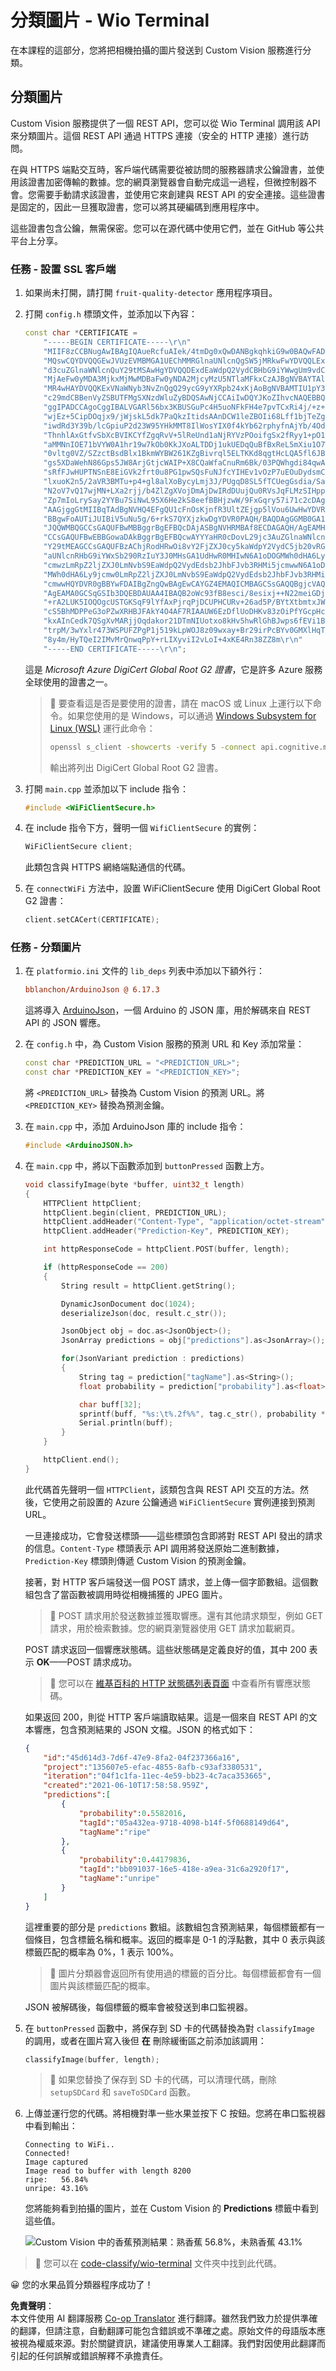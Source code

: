 <!--
CO_OP_TRANSLATOR_METADATA:
{
  "original_hash": "32a1f23e7834fbe7715da8c4ebb450b9",
  "translation_date": "2025-08-24T21:32:17+00:00",
  "source_file": "4-manufacturing/lessons/2-check-fruit-from-device/wio-terminal-classify-image.md",
  "language_code": "tw"
}
-->
# 分類圖片 - Wio Terminal

在本課程的這部分，您將把相機拍攝的圖片發送到 Custom Vision 服務進行分類。

## 分類圖片

Custom Vision 服務提供了一個 REST API，您可以從 Wio Terminal 調用該 API 來分類圖片。這個 REST API 通過 HTTPS 連接（安全的 HTTP 連接）進行訪問。

在與 HTTPS 端點交互時，客戶端代碼需要從被訪問的服務器請求公鑰證書，並使用該證書加密傳輸的數據。您的網頁瀏覽器會自動完成這一過程，但微控制器不會。您需要手動請求該證書，並使用它來創建與 REST API 的安全連接。這些證書是固定的，因此一旦獲取證書，您可以將其硬編碼到應用程序中。

這些證書包含公鑰，無需保密。您可以在源代碼中使用它們，並在 GitHub 等公共平台上分享。

### 任務 - 設置 SSL 客戶端

1. 如果尚未打開，請打開 `fruit-quality-detector` 應用程序項目。

1. 打開 `config.h` 標頭文件，並添加以下內容：

    ```cpp
    const char *CERTIFICATE =
        "-----BEGIN CERTIFICATE-----\r\n"
        "MIIF8zCCBNugAwIBAgIQAueRcfuAIek/4tmDg0xQwDANBgkqhkiG9w0BAQwFADBh\r\n"
        "MQswCQYDVQQGEwJVUzEVMBMGA1UEChMMRGlnaUNlcnQgSW5jMRkwFwYDVQQLExB3\r\n"
        "d3cuZGlnaWNlcnQuY29tMSAwHgYDVQQDExdEaWdpQ2VydCBHbG9iYWwgUm9vdCBH\r\n"
        "MjAeFw0yMDA3MjkxMjMwMDBaFw0yNDA2MjcyMzU5NTlaMFkxCzAJBgNVBAYTAlVT\r\n"
        "MR4wHAYDVQQKExVNaWNyb3NvZnQgQ29ycG9yYXRpb24xKjAoBgNVBAMTIU1pY3Jv\r\n"
        "c29mdCBBenVyZSBUTFMgSXNzdWluZyBDQSAwNjCCAiIwDQYJKoZIhvcNAQEBBQAD\r\n"
        "ggIPADCCAgoCggIBALVGARl56bx3KBUSGuPc4H5uoNFkFH4e7pvTCxRi4j/+z+Xb\r\n"
        "wjEz+5CipDOqjx9/jWjskL5dk7PaQkzItidsAAnDCW1leZBOIi68Lff1bjTeZgMY\r\n"
        "iwdRd3Y39b/lcGpiuP2d23W95YHkMMT8IlWosYIX0f4kYb62rphyfnAjYb/4Od99\r\n"
        "ThnhlAxGtfvSbXcBVIKCYfZgqRvV+5lReUnd1aNjRYVzPOoifgSx2fRyy1+pO1Uz\r\n"
        "aMMNnIOE71bVYW0A1hr19w7kOb0KkJXoALTDDj1ukUEDqQuBfBxReL5mXiu1O7WG\r\n"
        "0vltg0VZ/SZzctBsdBlx1BkmWYBW261KZgBivrql5ELTKKd8qgtHcLQA5fl6JB0Q\r\n"
        "gs5XDaWehN86Gps5JW8ArjGtjcWAIP+X8CQaWfaCnuRm6Bk/03PQWhgdi84qwA0s\r\n"
        "sRfFJwHUPTNSnE8EiGVk2frt0u8PG1pwSQsFuNJfcYIHEv1vOzP7uEOuDydsmCjh\r\n"
        "lxuoK2n5/2aVR3BMTu+p4+gl8alXoBycyLmj3J/PUgqD8SL5fTCUegGsdia/Sa60\r\n"
        "N2oV7vQ17wjMN+LXa2rjj/b4ZlZgXVojDmAjDwIRdDUujQu0RVsJqFLMzSIHpp2C\r\n"
        "Zp7mIoLrySay2YYBu7SiNwL95X6He2kS8eefBBHjzwW/9FxGqry57i71c2cDAgMB\r\n"
        "AAGjggGtMIIBqTAdBgNVHQ4EFgQU1cFnOsKjnfR3UltZEjgp5lVou6UwHwYDVR0j\r\n"
        "BBgwFoAUTiJUIBiV5uNu5g/6+rkS7QYXjzkwDgYDVR0PAQH/BAQDAgGGMB0GA1Ud\r\n"
        "JQQWMBQGCCsGAQUFBwMBBggrBgEFBQcDAjASBgNVHRMBAf8ECDAGAQH/AgEAMHYG\r\n"
        "CCsGAQUFBwEBBGowaDAkBggrBgEFBQcwAYYYaHR0cDovL29jc3AuZGlnaWNlcnQu\r\n"
        "Y29tMEAGCCsGAQUFBzAChjRodHRwOi8vY2FjZXJ0cy5kaWdpY2VydC5jb20vRGln\r\n"
        "aUNlcnRHbG9iYWxSb290RzIuY3J0MHsGA1UdHwR0MHIwN6A1oDOGMWh0dHA6Ly9j\r\n"
        "cmwzLmRpZ2ljZXJ0LmNvbS9EaWdpQ2VydEdsb2JhbFJvb3RHMi5jcmwwN6A1oDOG\r\n"
        "MWh0dHA6Ly9jcmw0LmRpZ2ljZXJ0LmNvbS9EaWdpQ2VydEdsb2JhbFJvb3RHMi5j\r\n"
        "cmwwHQYDVR0gBBYwFDAIBgZngQwBAgEwCAYGZ4EMAQICMBAGCSsGAQQBgjcVAQQD\r\n"
        "AgEAMA0GCSqGSIb3DQEBDAUAA4IBAQB2oWc93fB8esci/8esixj++N22meiGDjgF\r\n"
        "+rA2LUK5IOQOgcUSTGKSqF9lYfAxPjrqPjDCUPHCURv+26ad5P/BYtXtbmtxJWu+\r\n"
        "cS5BhMDPPeG3oPZwXRHBJFAkY4O4AF7RIAAUW6EzDflUoDHKv83zOiPfYGcpHc9s\r\n"
        "kxAInCedk7QSgXvMARjjOqdakor21DTmNIUotxo8kHv5hwRlGhBJwps6fEVi1Bt0\r\n"
        "trpM/3wYxlr473WSPUFZPgP1j519kLpWOJ8z09wxay+Br29irPcBYv0GMXlHqThy\r\n"
        "8y4m/HyTQeI2IMvMrQnwqPpY+rLIXyviI2vLoI+4xKE4Rn38ZZ8m\r\n"
        "-----END CERTIFICATE-----\r\n";
    ```

    這是 *Microsoft Azure DigiCert Global Root G2 證書*，它是許多 Azure 服務全球使用的證書之一。

    > 💁 要查看這是否是要使用的證書，請在 macOS 或 Linux 上運行以下命令。如果您使用的是 Windows，可以通過 [Windows Subsystem for Linux (WSL)](https://docs.microsoft.com/windows/wsl/?WT.mc_id=academic-17441-jabenn) 運行此命令：
    >
    > ```sh
    > openssl s_client -showcerts -verify 5 -connect api.cognitive.microsoft.com:443
    > ```
    >
    > 輸出將列出 DigiCert Global Root G2 證書。

1. 打開 `main.cpp` 並添加以下 include 指令：

    ```cpp
    #include <WiFiClientSecure.h>
    ```

1. 在 include 指令下方，聲明一個 `WifiClientSecure` 的實例：

    ```cpp
    WiFiClientSecure client;
    ```

    此類包含與 HTTPS 網絡端點通信的代碼。

1. 在 `connectWiFi` 方法中，設置 WiFiClientSecure 使用 DigiCert Global Root G2 證書：

    ```cpp
    client.setCACert(CERTIFICATE);
    ```

### 任務 - 分類圖片

1. 在 `platformio.ini` 文件的 `lib_deps` 列表中添加以下額外行：

    ```ini
    bblanchon/ArduinoJson @ 6.17.3
    ```

    這將導入 [ArduinoJson](https://arduinojson.org)，一個 Arduino 的 JSON 庫，用於解碼來自 REST API 的 JSON 響應。

1. 在 `config.h` 中，為 Custom Vision 服務的預測 URL 和 Key 添加常量：

    ```cpp
    const char *PREDICTION_URL = "<PREDICTION_URL>";
    const char *PREDICTION_KEY = "<PREDICTION_KEY>";
    ```

    將 `<PREDICTION_URL>` 替換為 Custom Vision 的預測 URL。將 `<PREDICTION_KEY>` 替換為預測金鑰。

1. 在 `main.cpp` 中，添加 ArduinoJson 庫的 include 指令：

    ```cpp
    #include <ArduinoJSON.h>
    ```

1. 在 `main.cpp` 中，將以下函數添加到 `buttonPressed` 函數上方。

    ```cpp
    void classifyImage(byte *buffer, uint32_t length)
    {
        HTTPClient httpClient;
        httpClient.begin(client, PREDICTION_URL);
        httpClient.addHeader("Content-Type", "application/octet-stream");
        httpClient.addHeader("Prediction-Key", PREDICTION_KEY);
    
        int httpResponseCode = httpClient.POST(buffer, length);
    
        if (httpResponseCode == 200)
        {
            String result = httpClient.getString();
    
            DynamicJsonDocument doc(1024);
            deserializeJson(doc, result.c_str());
    
            JsonObject obj = doc.as<JsonObject>();
            JsonArray predictions = obj["predictions"].as<JsonArray>();
    
            for(JsonVariant prediction : predictions) 
            {
                String tag = prediction["tagName"].as<String>();
                float probability = prediction["probability"].as<float>();
    
                char buff[32];
                sprintf(buff, "%s:\t%.2f%%", tag.c_str(), probability * 100.0);
                Serial.println(buff);
            }
        }
    
        httpClient.end();
    }
    ```

    此代碼首先聲明一個 `HTTPClient`，該類包含與 REST API 交互的方法。然後，它使用之前設置的 Azure 公鑰通過 `WiFiClientSecure` 實例連接到預測 URL。

    一旦連接成功，它會發送標頭——這些標頭包含即將對 REST API 發出的請求的信息。`Content-Type` 標頭表示 API 調用將發送原始二進制數據，`Prediction-Key` 標頭則傳遞 Custom Vision 的預測金鑰。

    接著，對 HTTP 客戶端發送一個 POST 請求，並上傳一個字節數組。這個數組包含了當函數被調用時從相機捕獲的 JPEG 圖片。

    > 💁 POST 請求用於發送數據並獲取響應。還有其他請求類型，例如 GET 請求，用於檢索數據。您的網頁瀏覽器使用 GET 請求加載網頁。

    POST 請求返回一個響應狀態碼。這些狀態碼是定義良好的值，其中 200 表示 **OK**——POST 請求成功。

    > 💁 您可以在 [維基百科的 HTTP 狀態碼列表頁面](https://wikipedia.org/wiki/List_of_HTTP_status_codes) 中查看所有響應狀態碼。

    如果返回 200，則從 HTTP 客戶端讀取結果。這是一個來自 REST API 的文本響應，包含預測結果的 JSON 文檔。JSON 的格式如下：

    ```jSON
    {
        "id":"45d614d3-7d6f-47e9-8fa2-04f237366a16",
        "project":"135607e5-efac-4855-8afb-c93af3380531",
        "iteration":"04f1c1fa-11ec-4e59-bb23-4c7aca353665",
        "created":"2021-06-10T17:58:58.959Z",
        "predictions":[
            {
                "probability":0.5582016,
                "tagId":"05a432ea-9718-4098-b14f-5f0688149d64",
                "tagName":"ripe"
            },
            {
                "probability":0.44179836,
                "tagId":"bb091037-16e5-418e-a9ea-31c6a2920f17",
                "tagName":"unripe"
            }
        ]
    }
    ```

    這裡重要的部分是 `predictions` 數組。該數組包含預測結果，每個標籤都有一個條目，包含標籤名稱和概率。返回的概率是 0-1 的浮點數，其中 0 表示與該標籤匹配的概率為 0%，1 表示 100%。

    > 💁 圖片分類器會返回所有使用過的標籤的百分比。每個標籤都會有一個圖片與該標籤匹配的概率。

    JSON 被解碼後，每個標籤的概率會被發送到串口監視器。

1. 在 `buttonPressed` 函數中，將保存到 SD 卡的代碼替換為對 `classifyImage` 的調用，或者在圖片寫入後但 **在** 刪除緩衝區之前添加該調用：

    ```cpp
    classifyImage(buffer, length);
    ```

    > 💁 如果您替換了保存到 SD 卡的代碼，可以清理代碼，刪除 `setupSDCard` 和 `saveToSDCard` 函數。

1. 上傳並運行您的代碼。將相機對準一些水果並按下 C 按鈕。您將在串口監視器中看到輸出：

    ```output
    Connecting to WiFi..
    Connected!
    Image captured
    Image read to buffer with length 8200
    ripe:   56.84%
    unripe: 43.16%
    ```

    您將能夠看到拍攝的圖片，並在 Custom Vision 的 **Predictions** 標籤中看到這些值。

    ![Custom Vision 中的香蕉預測結果：熟香蕉 56.8%，未熟香蕉 43.1%](../../../../../translated_images/custom-vision-banana-prediction.30cdff4e1d72db5d9a0be0193790a47c2b387da034e12dc1314dd57ca2131b59.tw.png)

> 💁 您可以在 [code-classify/wio-terminal](../../../../../4-manufacturing/lessons/2-check-fruit-from-device/code-classify/wio-terminal) 文件夾中找到此代碼。

😀 您的水果品質分類器程序成功了！

**免責聲明**：  
本文件使用 AI 翻譯服務 [Co-op Translator](https://github.com/Azure/co-op-translator) 進行翻譯。雖然我們致力於提供準確的翻譯，但請注意，自動翻譯可能包含錯誤或不準確之處。原始文件的母語版本應被視為權威來源。對於關鍵資訊，建議使用專業人工翻譯。我們對因使用此翻譯而引起的任何誤解或錯誤解釋不承擔責任。